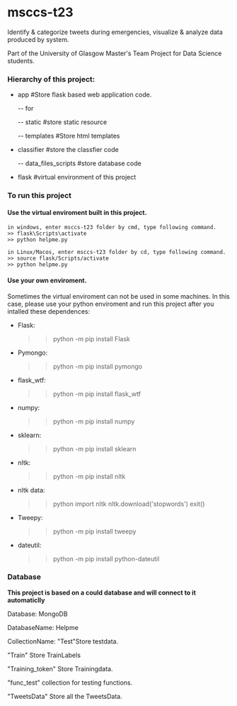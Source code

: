 # msccs-t23
Identify &amp; categorize tweets during emergencies, visualize &amp; analyze data produced by system.

Part of the University of Glasgow Master's Team Project for Data Science students.

### Hierarchy of this project:

- app #Store flask based web application code.

    -- for

    -- static #store static resource
 
    -- templates #Store html templates

 - classifier #store the classfier code
 
    -- data_files_scripts #store database code

 - flask #virtual environment of this project

### To run this project
#### Use the virtual enviroment built in this project.
    in windows, enter msccs-t23 folder by cmd, type following command.
    >> flask\Scripts\activate
    >> python helpme.py
    
    in Linux/Macos, enter msccs-t23 folder by cd, type following command.
    >> source flask/Scripts/activate
    >> python helpme.py

#### Use your own enviroment.
Sometimes the virtual enviroment can not be used in some machines. In this case, please use your python enviroment and run this project after you intalled these dependences:

- Flask:
    >>python -m pip install Flask

- Pymongo:
    >>python -m pip install pymongo

- flask_wtf:
    >>python -m pip install flask_wtf

- numpy:
    >>python -m pip install numpy

- sklearn:
    >>python -m pip install sklearn

- nltk:
    >>python -m pip install nltk

- nltk data:
    >>python 
    >>import nltk
    >>nltk.download('stopwords')
    >>exit()
           
- Tweepy:
    >>python -m pip install tweepy

- dateutil:
    >>python -m pip install python-dateutil

### Database

**This project is based on a could database and will connect to it automaticlly**

Database: MongoDB

DatabaseName: Helpme

CollectionName:
"Test"Store testdata.

"Train" Store TrainLabels

"Training_token" Store Trainingdata.

"func_test" collection for testing functions.

"TweetsData" Store all the TweetsData.
